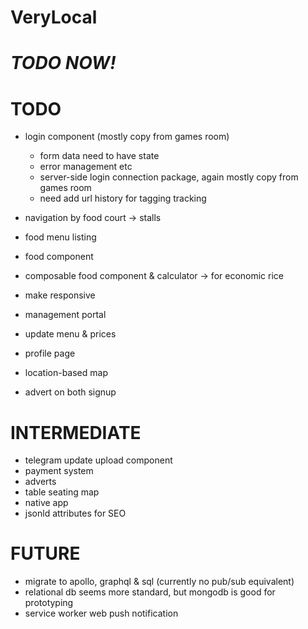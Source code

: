 # VeryLocal

# ***TODO NOW!***

# TODO
- login component (mostly copy from games room)
  - form data need to have state
  - error management etc
  - server-side login connection package, again mostly copy from games room
  - need add url history for tagging tracking
- navigation by food court -> stalls
- food menu listing
- food component
- composable food component & calculator -> for economic rice

- make responsive

- management portal
- update menu & prices
- profile page

- location-based map

- advert on both signup

# INTERMEDIATE
- telegram update upload component
- payment system
- adverts
- table seating map
- native app
- jsonld attributes for SEO

# FUTURE
- migrate to apollo, graphql & sql (currently no pub/sub equivalent)
- relational db seems more standard, but mongodb is good for prototyping
- service worker web push notification

